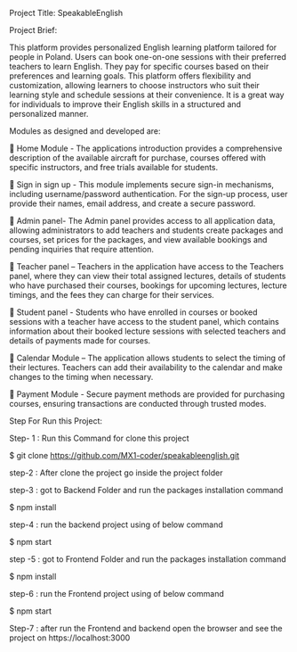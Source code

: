 Project Title: SpeakableEnglish

Project Brief:

This platform provides personalized English learning platform tailored for people in Poland.
Users can book one-on-one sessions with their preferred teachers to learn English. They pay
for specific courses based on their preferences and learning goals. This platform offers
flexibility and customization, allowing learners to choose instructors who suit their learning
style and schedule sessions at their convenience. It is a great way for individuals to improve
their English skills in a structured and personalized manner.

Modules as designed and developed are:

 Home Module - The applications introduction provides a comprehensive description
of the available aircraft for purchase, courses offered with specific instructors, and
free trials available for students.

 Sign in sign up - This module implements secure sign-in mechanisms, including
username/password authentication. For the sign-up process, user provide their
names, email address, and create a secure password.

 Admin panel- The Admin panel provides access to all application data, allowing
administrators to add teachers and students create packages and courses, set prices
for the packages, and view available bookings and pending inquiries that require
attention.

 Teacher panel – Teachers in the application have access to the Teachers panel,
where they can view their total assigned lectures, details of students who have
purchased their courses, bookings for upcoming lectures, lecture timings, and the
fees they can charge for their services.

 Student panel - Students who have enrolled in courses or booked sessions with a
teacher have access to the student panel, which contains information about their
booked lecture sessions with selected teachers and details of payments made for
courses.

 Calendar Module – The application allows students to select the timing of their
lectures. Teachers can add their availability to the calendar and make changes to the
timing when necessary.

 Payment Module - Secure payment methods are provided for purchasing courses,
ensuring transactions are conducted through trusted modes.

Step For Run this Project:

Step- 1 : Run this Command for clone this project

$ git clone https://github.com/MX1-coder/speakableenglish.git

step-2 : After clone the project go inside the project folder

step-3 : got to  Backend Folder and  run the packages installation command

$ npm install

step-4 : run the backend project using of below command

$ npm start

step -5 :  got to Frontend Folder and run the packages installation command

$ npm install

step-6 : run the Frontend project using of below command

$ npm start

Step-7 : after run the Frontend and backend open the browser and see the project on https://localhost:3000
